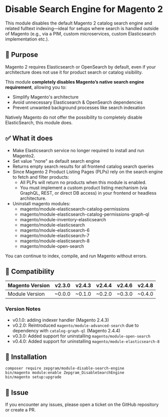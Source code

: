 # Disable Search Engine for Magento 2

This module disables the default Magento 2 catalog search engine and related fulltext indexing—ideal for setups where search is handled outside of Magento (e.g., via a PIM, custom microservices, custom Elasticsearch implementation etc.).

## 🧭 Purpose

Magento 2 requires Elasticsearch or OpenSearch by default, even if your architecture does not use it for product search or catalog visibility.

This module **completely disables Magento’s native search engine requirement**, allowing you to:
- Simplify Magento's architecture
- Avoid unnecessary Elasticsearch & OpenSearch dependencies
- Prevent unwanted background processes like search indexation

Natively Magento do not offer the possibility to completely disable ElasticSearch, this module does.

## ✅ What it does

- Make Elasticsearch service no longer required to install and run Magento2.
- Set value "none" as default search engine
- Returns empty search results for all frontend catalog search queries
- Since Magento 2 Product Listing Pages (PLPs) rely on the search engine to fetch and filter products:
    - All PLPs will return no products when this module is enabled.
    - You must implement a custom product listing mechanism (via GraphQL, REST, or direct DB access) in your frontend or headless architecture.
- Uninstall magento modules:
    - magento/module-elasticsearch-catalog-permissions
    - magento/module-elasticsearch-catalog-permissions-graph-ql
    - magento/module-inventory-elasticsearch
    - magento/module-elasticsearch
    - magento/module-elasticsearch-6
    - magento/module-elasticsearch-7
    - magento/module-elasticsearch-8
    - magento/module-open-search

You can continue to index, compile, and run Magento without errors.

## 🧩 Compatibility

| Magento Version | v2.3.0 | v2.4.3 | v2.4.4 | v2.4.6 | v2.4.8
|-----------------|--------|--------|--------|--------|--------
| Module Version  | ~0.0.0 | ~0.1.0 | ~0.2.0 | ~0.3.0 | ~0.4.0

### Version Notes
- v0.1.0: adding indexer handler (Magento 2.4.3)
- v0.2.0: Reintroduced `magento/module-advanced-search` due to dependency with `catalog-graph-ql` (Magento 2.4.4)
- v0.3.0: Added support for uninstalling `magento/module-open-search`
- v0.4.0: Added support for uninstalling `magento/module-elasticsearch-8`

## 🚀 Installation
```
composer require zepgram/module-disable-search-engine
bin/magento module:enable Zepgram_DisableSearchEngine
bin/magento setup:upgrade
```

## 🐞 Issue

If you encounter any issues, please open a ticket on the GitHub repository or create a PR. 
